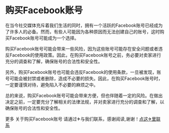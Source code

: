 # 购买Facebook账号

在当今社交媒体充斥着我们生活的同时，拥有一个活跃的Facebook账号已经成为了许多人的必备。然而，有些人可能因为各种原因而无法创建自己的账号，这时购买Facebook账号可能成为一个选择。

购买Facebook账号可能会带来一些风险，因为这些账号可能存在安全问题或者违反Facebook的使用政策。因此，在购买Facebook账号之前，务必要对卖家进行充分的调查和了解，确保账号的合法性和安全性。

另外，购买Facebook账号也可能会违反Facebook的使用条款，一旦被发现，账号可能会被封禁或者删除，造成不必要的损失。因此，在购买Facebook账号时，一定要谨慎对待，避免陷入不必要的麻烦之中。

总的来说，购买Facebook账号可能会带来方便，但也伴随着一定的风险。在做出决定之前，一定要充分了解相关的法律法规，并对卖家进行充分的调查和了解，以确保账号的合法性和安全性。

更多 关于购买Facebook账号 请通过✈与我们联系，感谢阅读,谢谢！[点这✈里联系](https://acc.k02.cc)